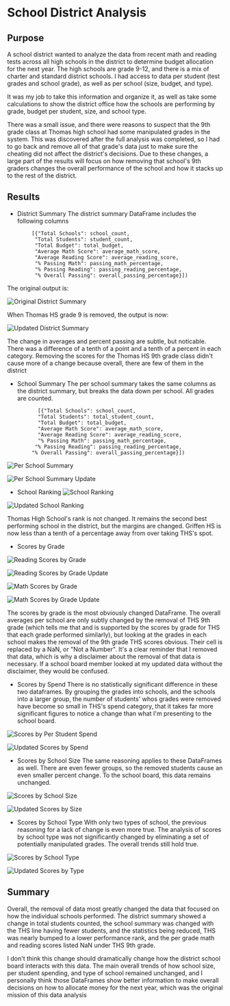 # School District Analysis

## Purpose
A school district wanted to analyze the data from recent math and reading tests across all high schools in the district to determine budget allocation for the next year. The high schools are grade 9-12, and there is a mix of charter and standard district schools. I had access to data per student (test grades and school grade), as well as per school (size, budget, and type). 

It was my job to take this information and organize it, as well as take some calculations to show the district office how the schools are performing by grade, budget per student, size, and school type. 

There was a small issue, and there were reasons to suspect that the 9th grade class at Thomas high school had some manipulated grades in the system. This was discovered after the full analysis was completed, so I had to go back and remove all of that grade's data just to make sure the cheating did not affect the district's decisions. Due to these changes, a large part of the results will focus on how removing that school's 9th graders changes the overall performance of the school and how it stacks up to the rest of the district. 

## Results

* District Summary
The district summary DataFrame includes the following columns 
```district_summary_df = pd.DataFrame(
        [{"Total Schools": school_count,
         "Total Students": student_count,
         "Total Budget": total_budget,
         "Average Math Score": average_math_score,
         "Average Reading Score": average_reading_score,
         "% Passing Math": passing_math_percentage,
         "% Passing Reading": passing_reading_percentage,
         "% Overall Passing": overall_passing_percentage}])
 ```
 The original output is:

![Original District Summary](https://github.com/caseykotowski/School_District_Analysis/blob/main/Resources/district_summary_df.png)

When Thomas HS grade 9 is removed, the output is now:
 
 ![Updated District Summary](https://github.com/caseykotowski/School_District_Analysis/blob/main/Resources/district_summary_df_change.png)
 
 The change in averages and percent passing are subtle, but noticable. There was a difference of a tenth of a point and a tenth of a percent in each category. Removing the scores for the Thomas HS 9th grade class didn't cause more of a change because overall, there are few of them in the district

* School Summary
The per school summary takes the same columns as the district summary, but breaks the data down per school. All grades are counted. 
```district_summary_df = pd.DataFrame(
          [{"Total Schools": school_count, 
          "Total Students": total_student_count, 
          "Total Budget": total_budget,
          "Average Math Score": average_math_score, 
          "Average Reading Score": average_reading_score,
          "% Passing Math": passing_math_percentage,
         "% Passing Reading": passing_reading_percentage,
        "% Overall Passing": overall_passing_percentage}])
```
![Per School Summary](https://github.com/caseykotowski/School_District_Analysis/blob/main/Resources/per_school_summary_df.png)

![Per School Summary Update](https://github.com/caseykotowski/School_District_Analysis/blob/main/Resources/per_school_summary_df_update.png)

* School Ranking
![School Ranking](https://github.com/caseykotowski/School_District_Analysis/blob/main/Resources/school_rank_df.png)

![Updated School Ranking](https://github.com/caseykotowski/School_District_Analysis/blob/main/Resources/school_rank_df_update.png)

Thomas High School's rank is not changed. It remains the second best performing school in the district, but the margins are changed. Griffen HS is now less than a tenth of a percentage away from over taking THS's spot. 
* Scores by Grade

![Reading Scores by Grade](https://github.com/caseykotowski/School_District_Analysis/blob/main/Resources/reading_scores_by_grade.png)

![Reading Scores by Grade Update](https://github.com/caseykotowski/School_District_Analysis/blob/main/Resources/reading_scores_by_grade_update.png)

![Math Scores by Grade](https://github.com/caseykotowski/School_District_Analysis/blob/main/Resources/math_scores_by_grade.png)

![Math Scores by Grade Update](https://github.com/caseykotowski/School_District_Analysis/blob/main/Resources/math_scores_by_grade_update.png)

The scores by grade is the most obviously changed DataFrame. The overall averages per school are only subtly changed by the removal of THS 9th grade (which tells me that and is supported by the scores by grade for THS that each grade performed similarly), but looking at the grades in each school makes the removal of the 9th grade THS scores obvious. Their cell is replaced by a NaN, or "Not a Number". It's a clear reminder that I removed that data, which is why a disclaimer about the removal of that data is necessary. If a school board member looked at my updated data without the disclaimer, they would be confused. 
* Scores by Spend 
There is no statistically significant difference in these two dataframes. By grouping the grades into schools, and the schools into a larger group, the number of students' whos grades were removed have become so small in THS's spend category, that it takes far more significant figures to notice a change than what I'm presenting to the school board. 

![Scores by Per Student Spend](https://github.com/caseykotowski/School_District_Analysis/blob/main/Resources/scores_by_school_spend.png)

![Updated Scores by Spend](https://github.com/caseykotowski/School_District_Analysis/blob/main/Resources/scores_by_school_spend_update.png)

* Scores by School Size
The same reasoning applies to these DataFrames as well. There are even fewer groups, so the removed students cause an even smaller percent change. To the school board, this data remains unchanged. 

![Scores by School Size](https://github.com/caseykotowski/School_District_Analysis/blob/main/Resources/scores_by_school_size.png)

![Updated Scores by Size](https://github.com/caseykotowski/School_District_Analysis/blob/main/Resources/scores_by_school_size_update.png)

* Scores by School Type
With only two types of school, the previous reasoning for a lack of change is even more true. The analysis of scores by school type was not significantly changed by eliminating a set of potentially manipulated grades. The overall trends still hold true. 

![Scores by School Type](https://github.com/caseykotowski/School_District_Analysis/blob/main/Resources/scores_by_type.png)

![Updated Scores by Type](https://github.com/caseykotowski/School_District_Analysis/blob/main/Resources/scores_by_type_update.png)

## Summary 

Overall, the removal of data most greatly changed the data that focused on how the individual schools performed. The district summary showed a change in total students counted, the school summary was changed with the THS line having fewer students, and the statistics being reduced, THS was nearly bumped to a lower performance rank, and the per grade math and reading scores listed NaN under THS 9th grade. 

I don't think this change should dramatically change how the district school board interacts with this data. The main overall trends of how school size, per student spending, and type of school remained unchanged, and I personally think those DataFrames show better information to make overall decisions on how to allocate money for the next year, which was the original mission of this data analysis 
